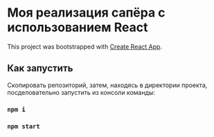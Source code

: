 # Моя реализация сапёра с использованием React

This project was bootstrapped with [Create React App](https://github.com/facebook/create-react-app).

## Как запустить

Скопировать репозиторий, затем, находясь в директории проекта, посделовательно запустить из консоли команды:

### `npm i`

### `npm start`

